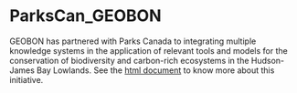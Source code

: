 # ParksCan_GEOBON
GEOBON has partnered with Parks Canada to integrating multiple knowledge systems in the application of relevant tools and models for the conservation of biodiversity and carbon-rich ecosystems in the Hudson-James Bay Lowlands. See the [html document]("https://juanzuloaga.github.io/ParksCan_GEOBON/_site/index.html") to know more about this initiative.
